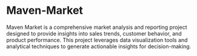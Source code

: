 # Maven-Market
Maven Market is a comprehensive market analysis and reporting project designed to provide insights into sales trends, customer behavior, and product performance. This project leverages data visualization tools and analytical techniques to generate actionable insights for decision-making.
